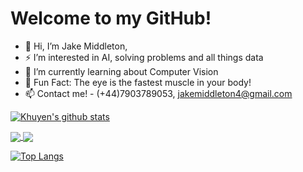  <h1> Welcome to my GitHub! </h1>
 
- 👋 Hi, I’m Jake Middleton,
- ⚡ I’m interested in AI, solving problems and all things data
- 🌱 I’m currently learning about Computer Vision
- 👀 Fun Fact: The eye is the fastest muscle in your body!
- 📫 Contact me! - (+44)7903789053, jakemiddleton4@gmail.com

[![Khuyen's github stats](https://github-readme-stats.vercel.app/api?username=jakemmiddleton&count_private=true&show_icons=true&theme=radical&hide_rank=false)](https://github.com/anuraghazra/github-readme-stats)


<a href="https://github.com/anuraghazra/github-readme-stats">
  <img align="center" src="https://github-readme-stats.vercel.app/api/pin/?username=JakeMMiddleton&repo=github-readme-stats" />
</a>
<a href="https://github.com/anuraghazra/convoychat">
  <img align="center" src="https://github-readme-stats.vercel.app/api/pin/?username=JakeMMiddleton&repo=convoychat" />
</a>

[![Top Langs](https://github-readme-stats.vercel.app/api/top-langs/?username=JakeMMiddleton)](https://github.com/anuraghazra/github-readme-stats)


<!---
JakeMMiddleton/JakeMMiddleton is a ✨ special ✨ repository because its `README.md` (this file) appears on your GitHub profile.
You can click the Preview link to take a look at your changes.
--->
